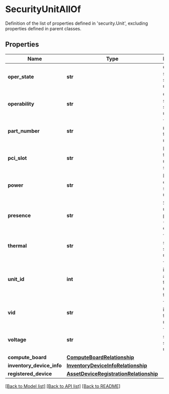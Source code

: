 # SecurityUnitAllOf

Definition of the list of properties defined in 'security.Unit', excluding properties defined in parent classes.
## Properties
Name | Type | Description | Notes
------------ | ------------- | ------------- | -------------
**oper_state** | **str** | Operational state of the security unit. | [optional] [readonly] 
**operability** | **str** | Operability state of the security unit. | [optional] [readonly] 
**part_number** | **str** | The part number of the security unit. | [optional] [readonly] 
**pci_slot** | **str** | PCIe slot of the security unit in the server. | [optional] [readonly] 
**power** | **str** | Power state of the security unit. | [optional] [readonly] 
**presence** | **str** | Security unit presence (equipped) or absence. | [optional] [readonly] 
**thermal** | **str** | Thermal state of the security unit. | [optional] [readonly] 
**unit_id** | **int** | The unique identifier assigned to the security unit within the server. | [optional] [readonly] 
**vid** | **str** | The vendor identifier of the security unit. | [optional] [readonly] 
**voltage** | **str** | The voltage state of the security unit. | [optional] [readonly] 
**compute_board** | [**ComputeBoardRelationship**](ComputeBoardRelationship.md) |  | [optional] 
**inventory_device_info** | [**InventoryDeviceInfoRelationship**](InventoryDeviceInfoRelationship.md) |  | [optional] 
**registered_device** | [**AssetDeviceRegistrationRelationship**](AssetDeviceRegistrationRelationship.md) |  | [optional] 

[[Back to Model list]](../README.md#documentation-for-models) [[Back to API list]](../README.md#documentation-for-api-endpoints) [[Back to README]](../README.md)


